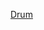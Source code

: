 [Drum](https://github.com/Jeeva-Karthikeyan/Drum-Kit/assets/125634373/c1c52625-48da-45e8-9556-5220b77f168b)
